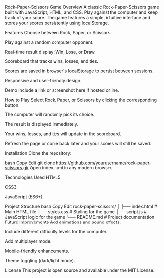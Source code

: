 Rock-Paper-Scissors Game
Overview
A classic Rock-Paper-Scissors game built with JavaScript, HTML, and CSS. Play against the computer and keep track of your score. The game features a simple, intuitive interface and stores your scores persistently using localStorage.

Features
Choose between Rock, Paper, or Scissors.

Play against a random computer opponent.

Real-time result display: Win, Lose, or Draw.

Scoreboard that tracks wins, losses, and ties.

Scores are saved in browser's localStorage to persist between sessions.

Responsive and user-friendly design.

Demo
Include a link or screenshot here if hosted online.

How to Play
Select Rock, Paper, or Scissors by clicking the corresponding button.

The computer will randomly pick its choice.

The result is displayed immediately.

Your wins, losses, and ties will update in the scoreboard.

Refresh the page or come back later and your scores will still be saved.

Installation
Clone the repository:

bash
Copy
Edit
git clone https://github.com/yourusername/rock-paper-scissors.git
Open index.html in any modern browser.

Technologies Used
HTML5

CSS3

JavaScript (ES6+)

Project Structure
bash
Copy
Edit
rock-paper-scissors/
│
├── index.html         # Main HTML file
├── styles.css         # Styling for the game
├── script.js          # JavaScript logic for the game
└── README.md          # Project documentation
Future Improvements
Add animations and sound effects.

Include different difficulty levels for the computer.

Add multiplayer mode.

Mobile-friendly enhancements.

Theme toggling (dark/light mode).

License
This project is open source and available under the MIT License.
